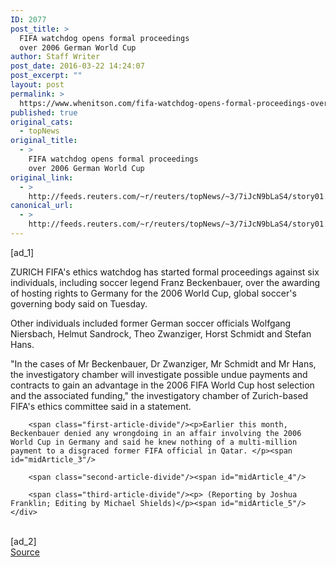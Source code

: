 ```yaml
---
ID: 2077
post_title: >
  FIFA watchdog opens formal proceedings
  over 2006 German World Cup
author: Staff Writer
post_date: 2016-03-22 14:24:07
post_excerpt: ""
layout: post
permalink: >
  https://www.whenitson.com/fifa-watchdog-opens-formal-proceedings-over-2006-german-world-cup/
published: true
original_cats:
  - topNews
original_title:
  - >
    FIFA watchdog opens formal proceedings
    over 2006 German World Cup
original_link:
  - >
    http://feeds.reuters.com/~r/reuters/topNews/~3/7iJcN9bLaS4/story01.htm
canonical_url:
  - >
    http://feeds.reuters.com/~r/reuters/topNews/~3/7iJcN9bLaS4/story01.htm
---
```

 [ad_1]
<br><div id="articleText">
<span id="midArticle_start"/>

<span class="focusParagraph" readability="7"><p><span class="articleLocation">ZURICH</span> FIFA's ethics watchdog has started formal proceedings against six individuals, including soccer legend Franz Beckenbauer, over the awarding of hosting rights to Germany for the 2006 World Cup, global soccer's governing body said on Tuesday.</p></span><span id="midArticle_0"/><p>Other individuals included former German soccer officials Wolfgang Niersbach, Helmut Sandrock, Theo Zwanziger, Horst Schmidt and Stefan Hans. </p><span id="midArticle_1"/><p>"In the cases of Mr Beckenbauer, Dr Zwanziger, Mr Schmidt and Mr Hans, the investigatory chamber will investigate possible undue payments and contracts to gain an advantage in the 2006 FIFA World Cup host selection and the associated funding," the investigatory chamber of Zurich-based FIFA's ethics committee said in a statement. </p><span id="midArticle_2"/>
        
        <span class="first-article-divide"/><p>Earlier this month, Beckenbauer denied any wrongdoing in an affair involving the 2006 World Cup in Germany and said he knew nothing of a multi-million payment to a disgraced former FIFA official in Qatar. </p><span id="midArticle_3"/>
        
        <span class="second-article-divide"/><span id="midArticle_4"/>
        
        <span class="third-article-divide"/><p> (Reporting by Joshua Franklin; Editing by Michael Shields)</p><span id="midArticle_5"/></div>
<br>[ad_2]
<br><a href="http://feeds.reuters.com/~r/reuters/topNews/~3/7iJcN9bLaS4/story01.htm">Source </a>